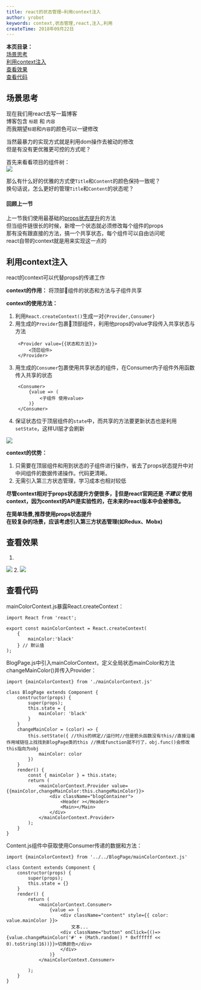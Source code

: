 ```yaml
---
title: react的状态管理—利用context注入
author: yrobot
keywords: context,状态管理,react,注入,利用
createTime: 2018年09月22日
---
```


__本页目录：__   
[场景思考](#index)  
[利用context注入](#context)  
[查看效果](#result)  
[查看代码](#code)  

<a id='index'></a>

## 场景思考
现在我们用react去写一篇博客  
博客包含 `标题` 和 `内容`  
而我期望`标题`和`内容`的颜色可以一键修改  

当然最暴力的实现方式就是利用dom操作去被动的修改  
但是有没有更优雅更可控的方式呢？  

首先来看看项目的组件树：  
![](https://ws1.sinaimg.cn/large/006tNbRwgy1fvekxo7hlhj30c00aj0sy.jpg)

那么有什么好的优雅的方式使`Title`和`Content`的颜色保持一致呢？  
换句话说，怎么更好的管理`Title`和`Content`的状态呢？ 

#### 回顾上一节  
上一节我们使用最基础的[props状态提升](../利用props状态提升)的方法   
但当组件链很长的时候，新增一个状态就必须修改每个组件的props  
那有没有跟直接的方法，搞一个共享状态，每个组件可以自由访问呢  
react自带的context就是用来实现这一点的  

<a id='context'></a>

## 利用context注入
react的context可以代替props的传递工作  

__context的作用：__ 将顶部组件的状态和方法与子组件共享  

__context的使用方法：__  
1. 利用`React.createContext()`生成一对`{Provider,Consumer}`  
2. 用生成的`Provider`包裹顶部组件，利用他props的value字段传入共享状态与方法  
   ```
    <Provider value={{状态和方法}}>
        <顶层组件>
    </Provider>
   ```
3. 用生成的`Consumer`包裹使用共享状态的组件，在Consumer内子组件外用函数传入共享的状态  
   ```
    <Consumer>
        {value => (
            <子组件 使用value>
        )}
    </Consumer>
   ```
4. 保证状态位于顶层组件的`state`中，而共享的方法要更新状态也是利用`setState`，这样UI层才会刷新  

![](https://ws4.sinaimg.cn/large/006tNbRwgy1fvhm1xim52j30yg0pqads.jpg)

__context的优势：__ 
1. 只需要在顶层组件和用到状态的子组件进行操作，省去了props状态提升中对中间组件的数据传递操作。代码更清晰。   
2. 无需引入第三方状态管理，学习成本也相对较低  

__尽管context相对于props状态提升方便很多，但是react官网还是 _不建议_ 使用context，因为context的API是实验性的，在未来的react版本中会被修改。__  

__在简单场景,推荐使用props状态提升__  
__在较复杂的场景，应该考虑引入第三方状态管理(如Redux、Mobx)__  

<a id='result'></a>

## 查看效果
1. 
![](https://ws3.sinaimg.cn/large/006tNbRwgy1fvhmmoieh4j31kw0nxdpk.jpg)
2. 
![](https://ws2.sinaimg.cn/large/006tNbRwgy1fvhmmukgfyj31kw0o2qcy.jpg)



<a id='code'></a>

## 查看代码
mainColorContext.js暴露React.createContext：  
```
import React from 'react';

export const mainColorContext = React.createContext(
    {
        mainColor:'black'
    } // 默认值
);
```

BlogPage.js中引入mainColorContext，定义全局状态mainColor和方法changeMainColor()并传入Provider： 
```
import {mainColorContext} from './mainColorContext.js'

class BlogPage extends Component {
    constructor(props) {
        super(props);
        this.state = {
            mainColor: 'black'
        }
    }
    changeMainColor = (color) => {
        this.setState({ //this的绑定//运行时//但是箭头函数没有this//直接沿着作用域链往上找找到BlogPage类的this //换成function就不行了，obj.func()会修改this指向为obj
            mainColor: color
        })
    }
    render() {
        const { mainColor } = this.state;
        return (
            <mainColorContext.Provider value={{mainColor,changeMainColor:this.changeMainColor}}>
                <div className="blogContainer">
                    <Header ></Header>
                    <Main></Main>
                </div>
            </mainColorContext.Provider>
        );
    }
}
```
Content.js组件中获取使用Consumer传递的数据和方法：
```
import {mainColorContext} from '../../BlogPage/mainColorContext.js'

class Content extends Component {
    constructor(props) {
        super(props);
        this.state = {}
    }
    render() {
        return (
            <mainColorContext.Consumer>
                {value => (
                    <div className="content" style={{ color: value.mainColor }}>
                        文本...
                    <div className="button" onClick={()=>{value.changeMainColor('#' + (Math.random() * 0xffffff << 0).toString(16))}}>切换颜色</div>
                    </div>
                )}
            </mainColorContext.Consumer>

        );
    }
}
```


